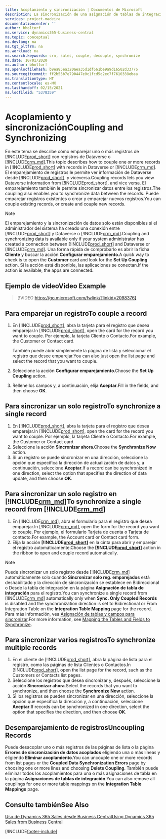 ```yaml
---
title: Acoplamiento y sincronización | Documentos de Microsoft
description: La sincronización de una asignación de tablas de integración permite la sincronización de datos de todos los registros de una tabla de Business Central y de la tabla de Dynamics 365 Sales que están emparejadas.
services: project-madeira
documentationcenter: ''
author: bholtorf
ms.service: dynamics365-business-central
ms.topic: conceptual
ms.devlang: na
ms.tgt_pltfrm: na
ms.workload: na
ms.search.keywords: crm, sales, couple, decouple, synchronize
ms.date: 10/01/2020
ms.author: bholtorf
ms.openlocfilehash: b9ea85ea320aea35d1df661be9a9d16502d33776
ms.sourcegitcommit: ff2b55b7e790447e0c1fcd5c2ec7f7610338ebaa
ms.translationtype: HT
ms.contentlocale: es-MX
ms.lasthandoff: 02/15/2021
ms.locfileid: "5378359"
---
```

# <a name="coupling-and-synchronizing"></a><span data-ttu-id="9109e-103">Acoplamiento y sincronización</span><span class="sxs-lookup"><span data-stu-id="9109e-103">Coupling and Synchronizing</span></span>
<span data-ttu-id="9109e-104">En este tema se describe cómo emparejar uno o más registros de [!INCLUDE[prod_short](includes/prod_short.md)] con registros de Dataverse o [!INCLUDE[crm_md](includes/crm_md.md)].</span><span class="sxs-lookup"><span data-stu-id="9109e-104">This topic describes how to couple one or more records in [!INCLUDE[prod_short](includes/prod_short.md)] with records in Dataverse or [!INCLUDE[crm_md](includes/crm_md.md)].</span></span> <span data-ttu-id="9109e-105">El emparejamiento de registros le permite ver información de Dataverse desde [!INCLUDE[prod_short](includes/prod_short.md)], y viceversa.</span><span class="sxs-lookup"><span data-stu-id="9109e-105">Coupling records lets you view Dataverse information from [!INCLUDE[prod_short](includes/prod_short.md)], and vice versa.</span></span> <span data-ttu-id="9109e-106">El emparejamiento también le permite sincronizar datos entre los registros.</span><span class="sxs-lookup"><span data-stu-id="9109e-106">The coupling also enables you to synchronize data between the records.</span></span> <span data-ttu-id="9109e-107">Puede emparejar registros existentes o crear y emparejar nuevos registros.</span><span class="sxs-lookup"><span data-stu-id="9109e-107">You can couple existing records, or create and couple new records.</span></span>

> [!Note]
> <span data-ttu-id="9109e-108">El emparejamiento y la sincronización de datos solo están disponibles si el administrador del sistema ha creado una conexión entre [!INCLUDE[prod_short](includes/prod_short.md)] y Dataverse o [!INCLUDE[crm_md](includes/crm_md.md)].</span><span class="sxs-lookup"><span data-stu-id="9109e-108">Coupling and synchronizing data is available only if your system administrator has created a connection between [!INCLUDE[prod_short](includes/prod_short.md)] and Dataverse or [!INCLUDE[crm_md](includes/crm_md.md)].</span></span> <span data-ttu-id="9109e-109">Una forma rápida de comprobarlo es abrir la ficha **Cliente** y buscar la acción **Configurar emparejamiento**.</span><span class="sxs-lookup"><span data-stu-id="9109e-109">A quick way to check is to open the **Customer** card and look for the **Set Up Coupling** action.</span></span> <span data-ttu-id="9109e-110">Si la acción está disponible, las aplicaciones se conectan.</span><span class="sxs-lookup"><span data-stu-id="9109e-110">If the action is available, the apps are connected.</span></span>   

## <a name="video-example"></a><span data-ttu-id="9109e-111">Ejemplo de video</span><span class="sxs-lookup"><span data-stu-id="9109e-111">Video Example</span></span>

> [!VIDEO https://go.microsoft.com/fwlink/?linkid=2098376]

## <a name="to-couple-a-record"></a><span data-ttu-id="9109e-112">Para emparejar un registro</span><span class="sxs-lookup"><span data-stu-id="9109e-112">To couple a record</span></span>  
1.  <span data-ttu-id="9109e-113">En [!INCLUDE[prod_short](includes/prod_short.md)], abra la tarjeta para el registro que desea emparejar.</span><span class="sxs-lookup"><span data-stu-id="9109e-113">In [!INCLUDE[prod_short](includes/prod_short.md)], open the card for the record you want to couple.</span></span> <span data-ttu-id="9109e-114">Por ejemplo, la tarjeta Cliente o Contacto.</span><span class="sxs-lookup"><span data-stu-id="9109e-114">For example, the Customer or Contact card.</span></span>  

    <span data-ttu-id="9109e-115">También puede abrir simplemente la página de lista y seleccionar el registro que desee emparejar.</span><span class="sxs-lookup"><span data-stu-id="9109e-115">You can also just open the list page and select the record that you want to couple.</span></span>  

2.  <span data-ttu-id="9109e-116">Seleccione la acción **Configurar emparejamiento**.</span><span class="sxs-lookup"><span data-stu-id="9109e-116">Choose the **Set Up Coupling** action.</span></span>  
3.  <span data-ttu-id="9109e-117">Rellene los campos y, a continuación, elija **Aceptar**.</span><span class="sxs-lookup"><span data-stu-id="9109e-117">Fill in the fields, and then choose **OK**.</span></span>  

## <a name="to-synchronize-a-single-record"></a><span data-ttu-id="9109e-118">Para sincronizar un solo registro</span><span class="sxs-lookup"><span data-stu-id="9109e-118">To synchronize a single record</span></span>  
1.  <span data-ttu-id="9109e-119">En [!INCLUDE[prod_short](includes/prod_short.md)], abra la tarjeta para el registro que desea emparejar.</span><span class="sxs-lookup"><span data-stu-id="9109e-119">In [!INCLUDE[prod_short](includes/prod_short.md)], open the card for the record you want to couple.</span></span> <span data-ttu-id="9109e-120">Por ejemplo, la tarjeta Cliente o Contacto.</span><span class="sxs-lookup"><span data-stu-id="9109e-120">For example, the Customer or Contact card.</span></span>  
2.  <span data-ttu-id="9109e-121">Seleccione la acción **Sincronizar ahora**.</span><span class="sxs-lookup"><span data-stu-id="9109e-121">Choose the **Synchronize Now** action.</span></span>  
3.  <span data-ttu-id="9109e-122">Si un registro se puede sincronizar en una dirección, seleccione la opción que especifica la dirección de actualización de datos y, a continuación, seleccione **Aceptar**.</span><span class="sxs-lookup"><span data-stu-id="9109e-122">If a record can be synchronized in one direction, select the option that specifies the direction of data update, and then choose **OK**.</span></span>  

## <a name="to-synchronize-a-single-record-from-crm_md"></a><span data-ttu-id="9109e-123">Para sincronizar un solo registro en [!INCLUDE[crm_md](includes/crm_md.md)]</span><span class="sxs-lookup"><span data-stu-id="9109e-123">To synchronize a single record from [!INCLUDE[crm_md](includes/crm_md.md)]</span></span>  
1.  <span data-ttu-id="9109e-124">En [!INCLUDE[crm_md](includes/crm_md.md)], abra el formulario para el registro que desea emparejar.</span><span class="sxs-lookup"><span data-stu-id="9109e-124">In [!INCLUDE[crm_md](includes/crm_md.md)], open the form for the record you want to couple.</span></span> <span data-ttu-id="9109e-125">Por ejemplo, el formulario Tarjeta de cuenta o Tarjeta de contacto.</span><span class="sxs-lookup"><span data-stu-id="9109e-125">For example, the Account card or Contact card form.</span></span>  
2.  <span data-ttu-id="9109e-126">Elija la acción **[!INCLUDE[prod_short](includes/prod_short.md)]** en la cinta para abrir y emparejar el registro automáticamente.</span><span class="sxs-lookup"><span data-stu-id="9109e-126">Choose the **[!INCLUDE[prod_short](includes/prod_short.md)]** action in the ribbon to open and couple record automatically.</span></span>

> [!Note]
> <span data-ttu-id="9109e-127">Puede sincronizar un solo registro desde [!INCLUDE[crm_md](includes/crm_md.md)] automáticamente solo cuando **Sincronizar solo reg. emparejados** está deshabilitado y la dirección de sincronización se establece en Bidireccional o Desde la tabla de integración en la página **Asignación de tabla de integración** para el registro.</span><span class="sxs-lookup"><span data-stu-id="9109e-127">You can synchronize a single record from [!INCLUDE[crm_md](includes/crm_md.md)] automatically only when **Sync. Only Coupled Records** is disabled and the synchronization direction is set to Bidirectional or From Integration Table on the **Integration Table Mapping** page for the record.</span></span> <span data-ttu-id="9109e-128">Para más información, vea [Asignación de tablas y campos para sincronizar](admin-how-to-modify-table-mappings-for-synchronization.md#creating-new-records).</span><span class="sxs-lookup"><span data-stu-id="9109e-128">For more information, see [Mapping the Tables and Fields to Synchronize](admin-how-to-modify-table-mappings-for-synchronization.md#creating-new-records).</span></span>     

## <a name="to-synchronize-multiple-records"></a><span data-ttu-id="9109e-129">Para sincronizar varios registros</span><span class="sxs-lookup"><span data-stu-id="9109e-129">To synchronize multiple records</span></span>  
1.  <span data-ttu-id="9109e-130">En el cliente de [!INCLUDE[prod_short](includes/prod_short.md)], abra la página de lista para el registro, como las páginas de lista Clientes o Contactos.</span><span class="sxs-lookup"><span data-stu-id="9109e-130">In [!INCLUDE[prod_short](includes/prod_short.md)], open the list page for the record, such as the Customers or Contacts list pages.</span></span>  
2.  <span data-ttu-id="9109e-131">Seleccione los registros que desea sincronizar y, después, seleccione la acción **Sincronizar ahora**.</span><span class="sxs-lookup"><span data-stu-id="9109e-131">Select the records that you want to synchronize, and then choose the **Synchronize Now** action.</span></span>  
3.  <span data-ttu-id="9109e-132">Si los registros se pueden sincronizar en una dirección, seleccione la opción que especifica la dirección y, a continuación, seleccione **Aceptar**.</span><span class="sxs-lookup"><span data-stu-id="9109e-132">If records can be synchronized in one direction, select the option that specifies the direction, and then choose **OK**.</span></span>  

## <a name="uncoupling-records"></a><span data-ttu-id="9109e-133">Desemparejamiento de registros</span><span class="sxs-lookup"><span data-stu-id="9109e-133">Uncoupling Records</span></span>
<span data-ttu-id="9109e-134">Puede desacoplar uno o más registros de las páginas de lista o la página **Errores de sincronización de datos acoplados** eligiendo una o más líneas y eligiendo **Eliminar acoplamiento**.</span><span class="sxs-lookup"><span data-stu-id="9109e-134">You can uncouple one or more records from list pages or the **Coupled Data Synchronization Errors** page by choosing one or more lines and choosing **Delete Coupling**.</span></span> <span data-ttu-id="9109e-135">También puede eliminar todos los acoplamientos para una o más asignaciones de tabla en la página **Asignaciones de tablas de integración**.</span><span class="sxs-lookup"><span data-stu-id="9109e-135">You can also remove all couplings for one or more table mappings on the **Integration Table Mappings** page.</span></span>

## <a name="see-also"></a><span data-ttu-id="9109e-136">Consulte también</span><span class="sxs-lookup"><span data-stu-id="9109e-136">See Also</span></span>  
[<span data-ttu-id="9109e-137">Uso de Dynamics 365 Sales desde Business Central</span><span class="sxs-lookup"><span data-stu-id="9109e-137">Using Dynamics 365 Sales from Business Central</span></span>](marketing-integrate-dynamicscrm.md)


[!INCLUDE[footer-include](includes/footer-banner.md)]